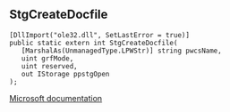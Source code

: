 ## StgCreateDocfile

```
[DllImport("ole32.dll", SetLastError = true)]
public static extern int StgCreateDocfile(
   [MarshalAs(UnmanagedType.LPWStr)] string pwcsName,
   uint grfMode,
   uint reserved,
   out IStorage ppstgOpen
);
```

[Microsoft documentation](TODO)
